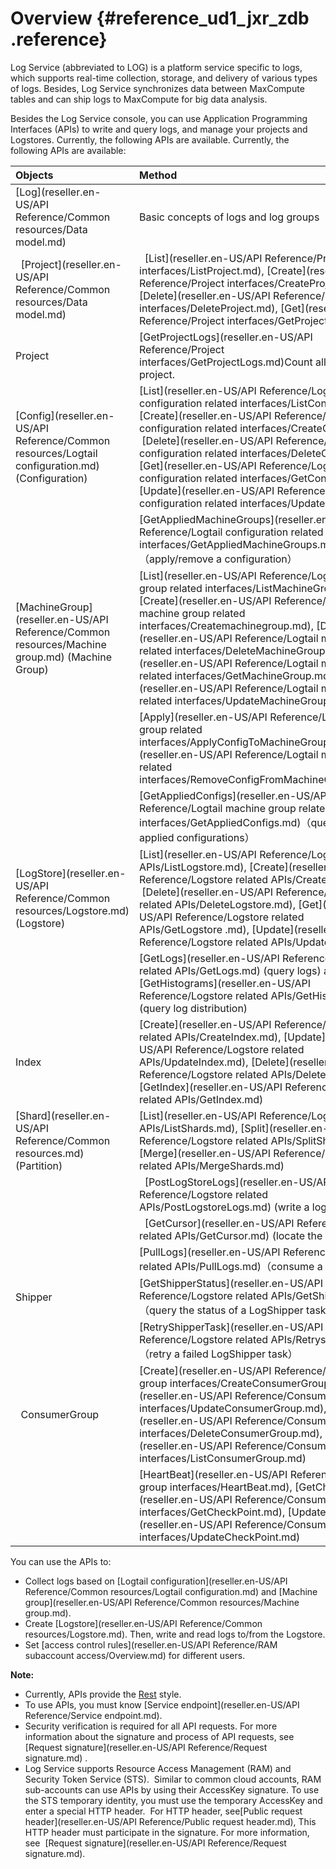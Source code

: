 # Overview {#reference_ud1_jxr_zdb .reference}

Log Service \(abbreviated to LOG\) is a platform service specific to logs, which supports real-time collection, storage, and delivery of various types of logs. Besides, Log Service synchronizes data between MaxCompute tables and can ship logs to MaxCompute for big data analysis.

Besides the Log Service console, you can use Application Programming Interfaces \(APIs\) to write and query logs, and manage your projects and Logstores. Currently, the following APIs are available. Currently, the following APIs are available:

|Objects|Method|
|:------|:-----|
|[Log](reseller.en-US/API Reference/Common resources/Data model.md)|Basic concepts of logs and log groups|
|  [Project](reseller.en-US/API Reference/Common resources/Data model.md)|  [List](reseller.en-US/API Reference/Project interfaces/ListProject.md), [Create](reseller.en-US/API Reference/Project interfaces/CreateProject.md), [Delete](reseller.en-US/API Reference/Project interfaces/DeleteProject.md), [Get](reseller.en-US/API Reference/Project interfaces/GetProject.md)|
|Project|[GetProjectLogs](reseller.en-US/API Reference/Project interfaces/GetProjectLogs.md)Count all the logs in a project.|
|[Config](reseller.en-US/API Reference/Common resources/Logtail configuration.md) \(Configuration\)|[List](reseller.en-US/API Reference/Logtail configuration related interfaces/ListConfig.md), [Create](reseller.en-US/API Reference/Logtail configuration related interfaces/CreateConfig.md),  [Delete](reseller.en-US/API Reference/Logtail configuration related interfaces/DeleteConfig.md), [Get](reseller.en-US/API Reference/Logtail configuration related interfaces/GetConfig.md), [Update](reseller.en-US/API Reference/Logtail configuration related interfaces/UpdateConfig.md)|
| |[GetAppliedMachineGroups](reseller.en-US/API Reference/Logtail configuration related interfaces/GetAppliedMachineGroups.md)（apply/remove a configuration）|
|[MachineGroup](reseller.en-US/API Reference/Common resources/Machine group.md) \(Machine Group\)|[List](reseller.en-US/API Reference/Logtail machine group related interfaces/ListMachineGroup.md), [Create](reseller.en-US/API Reference/Logtail machine group related interfaces/Createmachinegroup.md), [Delete](reseller.en-US/API Reference/Logtail machine group related interfaces/DeleteMachineGroup.md), [Get](reseller.en-US/API Reference/Logtail machine group related interfaces/GetMachineGroup.md), [Update](reseller.en-US/API Reference/Logtail machine group related interfaces/UpdateMachineGroup.md)|
| |[Apply](reseller.en-US/API Reference/Logtail machine group related interfaces/ApplyConfigToMachineGroup.md)/[Remove](reseller.en-US/API Reference/Logtail machine group related interfaces/RemoveConfigFromMachineGroup.md)|
| |[GetAppliedConfigs](reseller.en-US/API Reference/Logtail machine group related interfaces/GetAppliedConfigs.md)（query the list of applied configurations）|
|[LogStore](reseller.en-US/API Reference/Common resources/Logstore.md) \(Logstore\)|[List](reseller.en-US/API Reference/Logstore related APIs/ListLogstore.md), [Create](reseller.en-US/API Reference/Logstore related APIs/CreateLogstore.md),  [Delete](reseller.en-US/API Reference/Logstore related APIs/DeleteLogstore.md), [Get](reseller.en-US/API Reference/Logstore related APIs/GetLogstore .md), [Update](reseller.en-US/API Reference/Logstore related APIs/UpdateLogstore.md)|
| |[GetLogs](reseller.en-US/API Reference/Logstore related APIs/GetLogs.md) \(query logs\) and [GetHistograms](reseller.en-US/API Reference/Logstore related APIs/GetHistograms.md) \(query log distribution\)|
|Index|[Create](reseller.en-US/API Reference/Logstore related APIs/CreateIndex.md), [Update](reseller.en-US/API Reference/Logstore related APIs/UpdateIndex.md), [Delete](reseller.en-US/API Reference/Logstore related APIs/DeleteIndex.md)[GetIndex](reseller.en-US/API Reference/Logstore related APIs/GetIndex.md)|
|[Shard](reseller.en-US/API Reference/Common resources.md) \(Partition\)|[List](reseller.en-US/API Reference/Logstore related APIs/ListShards.md), [Split](reseller.en-US/API Reference/Logstore related APIs/SplitShard.md), [Merge](reseller.en-US/API Reference/Logstore related APIs/MergeShards.md)|
| |  [PostLogStoreLogs](reseller.en-US/API Reference/Logstore related APIs/PostLogstoreLogs.md) \(write a log\)|
| |  [GetCursor](reseller.en-US/API Reference/Logstore related APIs/GetCursor.md) \(locate the log location\)|
| |[PullLogs](reseller.en-US/API Reference/Logstore related APIs/PullLogs.md)（consume a log）|
|Shipper|[GetShipperStatus](reseller.en-US/API Reference/Logstore related APIs/GetShipperStatus.md)（query the status of a LogShipper task）|
| |[RetryShipperTask](reseller.en-US/API Reference/Logstore related APIs/Retryshippertask.md)（retry a failed LogShipper task）|
|  ConsumerGroup|[Create](reseller.en-US/API Reference/Consumer group interfaces/CreateConsumerGroup.md), [Update](reseller.en-US/API Reference/Consumer group interfaces/UpdateConsumerGroup.md), [Delete](reseller.en-US/API Reference/Consumer group interfaces/DeleteConsumerGroup.md), [List](reseller.en-US/API Reference/Consumer group interfaces/ListConsumerGroup.md)|
| |[HeartBeat](reseller.en-US/API Reference/Consumer group interfaces/HeartBeat.md), [GetCheckpoint](reseller.en-US/API Reference/Consumer group interfaces/GetCheckPoint.md), [UpdateCheckpoint](reseller.en-US/API Reference/Consumer group interfaces/UpdateCheckPoint.md)|

You can use the APIs to:

-   Collect logs based on [Logtail configuration](reseller.en-US/API Reference/Common resources/Logtail configuration.md) and [Machine group](reseller.en-US/API Reference/Common resources/Machine group.md).
-   Create [Logstore](reseller.en-US/API Reference/Common resources/Logstore.md). Then, write and read logs to/from the Logstore.
-   Set [access control rules](reseller.en-US/API Reference/RAM subaccount access/Overview.md) for different users.

**Note:** 

-   Currently, APIs provide the [Rest](http://en.wikipedia.org/wiki/Representational_state_transfer) style.
-   To use APIs, you must know [Service endpoint](reseller.en-US/API Reference/Service endpoint.md).
-   Security verification is required for all API requests. For more information about the signature and process of API requests, see [Request signature](reseller.en-US/API Reference/Request signature.md) .
-   Log Service supports Resource Access Management \(RAM\) and Security Token Service \(STS\).  Similar to common cloud accounts, RAM sub-accounts can use APIs by using their AccessKey signature. To use the STS temporary identity, you must use the temporary AccessKey and enter a special HTTP header.  For HTTP header, see[Public request header](reseller.en-US/API Reference/Public request header.md), This HTTP header must participate in the signature. For more information, see  [Request signature](reseller.en-US/API Reference/Request signature.md).

